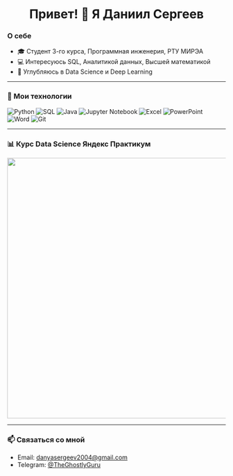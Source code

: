<h1 align="center">Привет! &#128075; Я Даниил Сергеев</h1>

### О себе
- 🎓 Студент 3-го курса, Программная инженерия, РТУ МИРЭА
- 💻 Интересуюсь SQL, Аналитикой данных, Высшей математикой
- 🤖 Углубляюсь в Data Science и Deep Learning

---

### 🔧 Мои технологии
![Python](https://img.shields.io/badge/Python-3776AB?style=for-the-badge&logo=python&logoColor=white)
![SQL](https://img.shields.io/badge/SQL-00758F?style=for-the-badge&logo=database&logoColor=white)
![Java](https://img.shields.io/badge/Java-007396?style=for-the-badge&logo=java&logoColor=white)
![Jupyter Notebook](https://img.shields.io/badge/Jupyter-FA8C00?style=for-the-badge&logo=jupyter&logoColor=white)
![Excel](https://img.shields.io/badge/Excel-217346?style=for-the-badge&logo=microsoft-excel&logoColor=white)
![PowerPoint](https://img.shields.io/badge/PowerPoint-B7472A?style=for-the-badge&logo=microsoft-powerpoint&logoColor=white)
![Word](https://img.shields.io/badge/Word-2B579A?style=for-the-badge&logo=microsoft-word&logoColor=white)
![Git](https://img.shields.io/badge/Git-F05032?style=for-the-badge&logo=git&logoColor=white)

---

### 📊 Курс Data Science Яндекс Практикум
<img src="https://github.com/user-attachments/assets/80d4d95c-e9e4-4880-a3e9-627577b1419b" width="600">


---

### 📫 Связаться со мной
- Email: danyasergeev2004@gmail.com
- Telegram: [@TheGhostlyGuru](https://t.me/TheGhostlyGuru)
